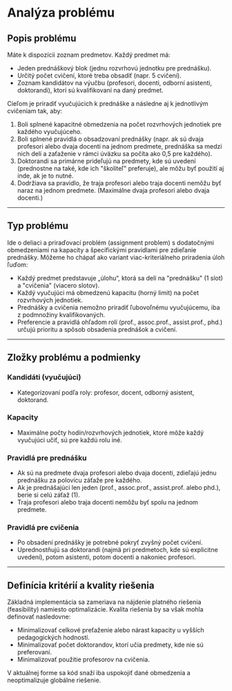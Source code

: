 # Analýza problému

## Popis problému

Máte k dispozícii zoznam predmetov. Každý predmet má:
- Jeden prednáškový blok (jednu rozvrhovú jednotku pre prednášku).
- Určitý počet cvičení, ktoré treba obsadiť (napr. 5 cvičení).
- Zoznam kandidátov na výučbu (profesori, docenti, odborní asistenti, doktorandi), ktorí sú kvalifikovaní na daný predmet.

Cieľom je priradiť vyučujúcich k prednáške a následne aj k jednotlivým cvičeniam tak, aby:
1. Boli splnené kapacitné obmedzenia na počet rozvrhových jednotiek pre každého vyučujúceho.
2. Boli splnené pravidlá o obsadzovaní prednášky (napr. ak sú dvaja profesori alebo dvaja docenti na jednom predmete, prednáška sa medzi nich delí a zaťaženie v rámci úväzku sa počíta ako 0,5 pre každého).
3. Doktorandi sa primárne prideľujú na predmety, kde sú uvedení (prednostne na také, kde ich "školiteľ" preferuje), ale môžu byť použití aj inde, ak je to nutné.
4. Dodržiava sa pravidlo, že traja profesori alebo traja docenti nemôžu byť naraz na jednom predmete. (Maximálne dvaja profesori alebo dvaja docenti.)

---

## Typ problému

Ide o deliaci a priraďovací problém (assignment problem) s dodatočnými obmedzeniami na kapacity a špecifickými pravidlami pre zdieľanie prednášky. Môžeme ho chápať ako variant viac-kriteriálneho priradenia úloh ľuďom:
- Každý predmet predstavuje „úlohu“, ktorá sa delí na "prednášku" (1 slot) a "cvičenia" (viacero slotov).
- Každý vyučujúci má obmedzenú kapacitu (horný limit) na počet rozvrhových jednotiek.
- Prednášky a cvičenia nemožno priradiť ľubovoľnému vyučujúcemu, iba z podmnožiny kvalifikovaných.
- Preferencie a pravidlá ohľadom rolí (prof., assoc.prof., assist.prof., phd.) určujú prioritu a spôsob obsadenia prednášok a cvičení.

---

## Zložky problému a podmienky

### Kandidáti (vyučujúci)
- Kategorizovaní podľa roly: profesor, docent, odborný asistent, doktorand.

### Kapacity
- Maximálne počty hodín/rozvrhových jednotiek, ktoré môže každý vyučujúci učiť, sú pre každú rolu iné.

### Pravidlá pre prednášku
- Ak sú na predmete dvaja profesori alebo dvaja docenti, zdieľajú jednu prednášku za polovicu záťaže pre každého.
- Ak je prednášajúci len jeden (prof., assoc.prof., assist.prof. alebo phd.), berie si celú záťaž (1).
- Traja profesori alebo traja docenti nemôžu byť spolu na jednom predmete.

### Pravidlá pre cvičenia
- Po obsadení prednášky je potrebné pokryť zvyšný počet cvičení.
- Uprednostňujú sa doktorandi (najmä pri predmetoch, kde sú explicitne uvedení), potom asistenti, potom docenti a nakoniec profesori.

---

## Definícia kritérií a kvality riešenia

Základná implementácia sa zameriava na nájdenie platného riešenia (feasibility) namiesto optimalizácie. Kvalita riešenia by sa však mohla definovať nasledovne:
- Minimalizovať celkové preťaženie alebo nárast kapacity u vyšších pedagogických hodností.
- Minimalizovať počet doktorandov, ktorí učia predmety, kde nie sú preferovaní.
- Minimalizovať použitie profesorov na cvičenia.

V aktuálnej forme sa kód snaží iba uspokojiť dané obmedzenia a neoptimalizuje globálne riešenie.
